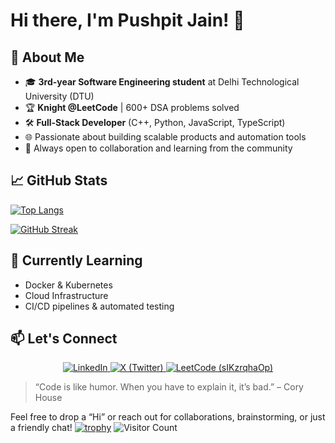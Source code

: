 # Hi there, I'm Pushpit Jain! 👋



## 🚀 About Me

- 🎓 **3rd-year Software Engineering student** at Delhi Technological University (DTU)
- 🏆 **Knight @LeetCode** | 600+ DSA problems solved
- 🛠️ **Full-Stack Developer** (C++, Python, JavaScript, TypeScript)
- 🌐 Passionate about building scalable products and automation tools
- 🤝 Always open to collaboration and learning from the community

## 📈 GitHub Stats
[![Top Langs](https://github-readme-stats.vercel.app/api/top-langs/?username=pushpitjain2006&layout=compact&theme=radical)](https://github.com/pushpitjain2006)

[![GitHub Streak](https://streak-stats.demolab.com/?user=pushpitjain2006&theme=radical)](https://git.io/streak-stats)



## 🌱 Currently Learning

- Docker & Kubernetes
- Cloud Infrastructure
- CI/CD pipelines & automated testing


## 📫 Let's Connect
<p align="center">
  <a href="https://www.linkedin.com/in/pushpitjain/" target="_blank">
    <img src="https://img.shields.io/badge/LinkedIn-blue?style=for-the-badge&logo=linkedin" alt="LinkedIn"/>
  </a>
  <a href="https://x.com/Pushpit_jain_18" target="_blank">
    <img src="https://img.shields.io/badge/X-1DA1F2?style=for-the-badge&logo=x&logoColor=white" alt="X (Twitter)"/>
  </a>
  <a href="https://leetcode.com/u/sIKzrqhaOp" target="_blank">
    <img src="https://img.shields.io/badge/LeetCode-%23FFA116?style=for-the-badge&logo=leetcode&logoColor=white" alt="LeetCode (sIKzrqhaOp)"/>
  </a>
</p>

> “Code is like humor. When you have to explain it, it’s bad.” – Cory House

Feel free to drop a “Hi” or reach out for collaborations, brainstorming, or just a friendly chat!
[![trophy](https://github-profile-trophy.vercel.app/?username=pushpitjain2006&theme=radical)](https://github.com/ryo-ma/github-profile-trophy)
![Visitor Count](https://komarev.com/ghpvc/?username=pushpitjain2006&color=blue)
